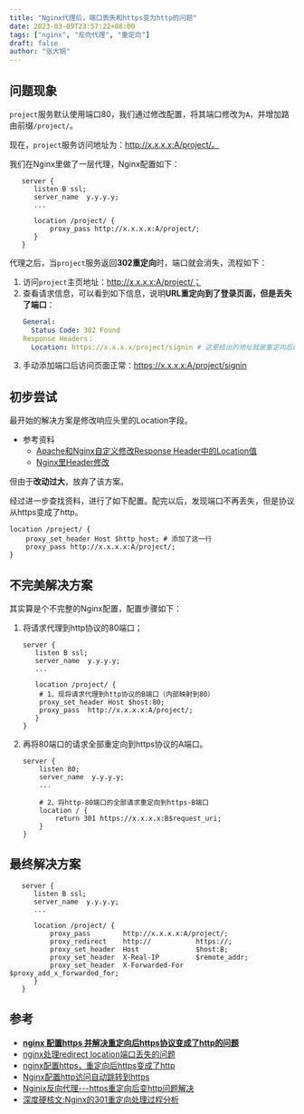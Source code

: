```yaml
---
title: "Nginx代理后，端口丢失和https变为http的问题"
date: 2023-03-09T23:57:22+08:00
tags: ["nginx", "反向代理", "重定向"]
draft: false
author: "张大锅"
---
```


## 问题现象

`project`服务默认使用端口80，我们通过修改配置，将其端口修改为`A`，并增加路由前缀`/project/`。

现在，`project`服务访问地址为：http://x.x.x.x:A/project/。

我们在Nginx里做了一层代理，Nginx配置如下：

``` nginx
   server {
      listen B ssl;
      server_name  y.y.y.y;
      ...
      
      location /project/ {
          proxy_pass http://x.x.x.x:A/project/;
      }
   }
```

代理之后，当`project`服务返回**302重定向**时，端口就会消失，流程如下：

1. 访问`project`主页地址：http://x.x.x.x:A/project/；
2. 查看请求信息，可以看到如下信息，说明**URL重定向到了登录页面，但是丢失了端口**：
    ``` yaml
    General:
      Status Code: 302 Found
    Response Headers：
      Location: https://x.x.x.x/project/signin # 这里给出的地址就是重定向后的目标地址
    ```
3. 手动添加端口后访问页面正常：https://x.x.x.x:A/project/signin

## 初步尝试

最开始的解决方案是修改响应头里的Location字段。
- 参考资料
  - [Apache和Nginx自定义修改Response Header中的Location值](https://www.cnblogs.com/lwx19960428/p/apache-nginx-location-header.html)
  - [Nginx里Header修改](https://www.cnblogs.com/52fhy/p/10166352.html)

但由于**改动过大**，放弃了该方案。

经过进一步查找资料，进行了如下配置。配完以后，发现端口不再丢失，但是协议从https变成了http。

``` nginx
location /project/ {
    proxy_set_header Host $http_host; # 添加了这一行
    proxy_pass http://x.x.x.x:A/project/;
}
```

## 不完美解决方案

其实算是个不完整的Nginx配置，配置步骤如下：

1. 将请求代理到http协议的80端口；
   ``` nginx
   server {
      listen B ssl;
      server_name  y.y.y.y;
      ...
         
      location /project/ {
       # 1、现将请求代理到http协议的B端口（内部映射到80）
       proxy_set_header Host $host:80;
       proxy_pass  http://x.x.x.x:A/project/;
      }
   }
   ```
2. 再将80端口的请求全部重定向到https协议的A端口。
   ``` nginx
   server {
       listen 80;
       server_name  y.y.y.y;
       ...
   
       # 2、将http-80端口的全部请求重定向到https-B端口
       location / {
           return 301 https://x.x.x.x:B$request_uri;
       }
   }
   ```

## 最终解决方案

``` nginx
   server {
      listen B ssl;
      server_name  y.y.y.y;
      ...
         
      location /project/ {
          proxy_pass        http://x.x.x.x:A/project/;
          proxy_redirect    http://           https://;
          proxy_set_header  Host              $host:B;
          proxy_set_header  X-Real-IP         $remote_addr;
          proxy_set_header  X-Forwarded-For   $proxy_add_x_forwarded_for;
      }
   }
```

## 参考

- [**nginx 配置https 并解决重定向后https协议变成了http的问题**](https://blog.csdn.net/ptonlix/article/details/84533088)
- [nginx处理redirect location端口丢失的问题](https://blog.csdn.net/weixin_34186128/article/details/91742483)
- [nginx配置https，重定向后https变成了http](https://www.cnblogs.com/52py/p/12374067.html)
- [Nginx配置http访问自动跳转到https](https://blog.csdn.net/qq_26003101/article/details/112787473)
- [Nginix反向代理---https重定向后变http问题解决](https://blog.csdn.net/qq_29974229/article/details/122250743)
- [深度硬核文:Nginx的301重定向处理过程分析](https://zhuanlan.zhihu.com/p/84539204)
